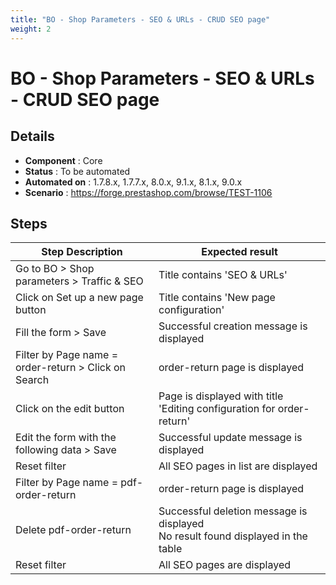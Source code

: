 ```yaml
---
title: "BO - Shop Parameters - SEO & URLs - CRUD SEO page"
weight: 2
---
```


# BO - Shop Parameters - SEO & URLs - CRUD SEO page
## Details
* **Component** : Core
* **Status** : To be automated
* **Automated on** : 1.7.8.x, 1.7.7.x, 8.0.x, 9.1.x, 8.1.x, 9.0.x
* **Scenario** : https://forge.prestashop.com/browse/TEST-1106

## Steps
| Step Description | Expected result |
| ----- | ----- |
| Go to BO > Shop parameters > Traffic & SEO | Title contains 'SEO & URLs' |
| Click on Set up a new page button | Title contains 'New page configuration' |
| Fill the form > Save | Successful creation message is displayed |
| Filter by Page name = order-return > Click on Search | order-return page is displayed |
| Click on the edit button | Page is displayed with title 'Editing configuration for order-return' |
| Edit the form with the following data > Save | Successful update message is displayed |
| Reset filter | All SEO pages in list are displayed |
| Filter by Page name = pdf-order-return | order-return page is displayed |
| Delete pdf-order-return | Successful deletion message is displayed<br>No result found displayed in the table |
| Reset filter | All SEO pages are displayed |
